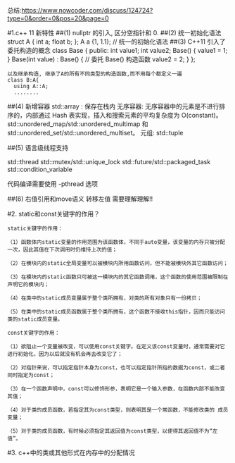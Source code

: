 总结:https://www.nowcoder.com/discuss/124724?type=0&order=0&pos=20&page=0

#1.c++ 11 新特性
##(1) 
    nullptr 的引入, 区分空指针和 0.
##(2) 
    统一初始化语法
      struct A {
          int a;
          float b;
      };
      A a {1, 1.1};    // 统一的初始化语法
##(3)
    C++11 引入了委托构造的概念
        class Base {
    public:
        int value1;
        int value2;
        Base() {
            value1 = 1;
        }
        Base(int value) : Base() {  // 委托 Base() 构造函数
            value2 = 2;
        }
    };
    
    以及继承构造, 继承了A的所有不同类型的构造函数,而不用每个都定义一遍
    class B:A{
      using A::A;
      ........
     
##(4)
  新增容器
  std::array : 保存在栈内
  无序容器: 无序容器中的元素是不进行排序的，内部通过 Hash 表实现，插入和搜索元素的平均复杂度为 O(constant)。std::unordered_map/std::unordered_multimap 和 std::unordered_set/std::unordered_multiset。
  元组: std::tuple
  
##(5) 语言级线程支持

std::thread 
std::mutex/std::unique_lock 
std::future/std::packaged_task 
std::condition_variable

代码编译需要使用 -pthread 选项


##(6) 右值引用和move语义
    转移左值
    需要理解理解!!


#2. 
    static和const关键字的作用？

    static关键字的作用：

    （1）函数体内static变量的作用范围为该函数体，不同于auto变量，该变量的内存只被分配一次，因此其值在下次调用时仍维持上次的值；

    （2）在模块内的static全局变量可以被模块内所用函数访问，但不能被模块外其它函数访问；

    （3）在模块内的static函数只可被这一模块内的其它函数调用，这个函数的使用范围被限制在声明它的模块内；

    （4）在类中的static成员变量属于整个类所拥有，对类的所有对象只有一份拷贝；

    （5）在类中的static成员函数属于整个类所拥有，这个函数不接收this指针，因而只能访问类的static成员变量。

    const关键字的作用：

    （1）欲阻止一个变量被改变，可以使用const关键字。在定义该const变量时，通常需要对它进行初始化，因为以后就没有机会再去改变它了；

    （2）对指针来说，可以指定指针本身为const，也可以指定指针所指的数据为const，或二者同时指定为const；

    （3）在一个函数声明中，const可以修饰形参，表明它是一个输入参数，在函数内部不能改变其值；

    （4）对于类的成员函数，若指定其为const类型，则表明其是一个常函数，不能修改类的 成员变量；

    （5）对于类的成员函数，有时候必须指定其返回值为const类型，以使得其返回值不为“左值”。



#3. c++中的类或其他形式在内存中的分配情况



















